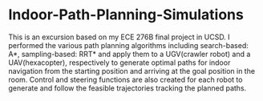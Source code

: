 # Indoor-Path-Planning-Simulations
This is an excursion based on my ECE 276B final project in UCSD. I performed the various path planning algorithms including search-based: A*, sampling-based: RRT* and apply them to a UGV(crawler robot) and a UAV(hexacopter), respectively to generate optimal paths for indoor navigation from the starting position and arriving at the goal position in the room. Control and steering functions are also created for each robot to generate and follow the feasible trajectories tracking the planned paths.  
